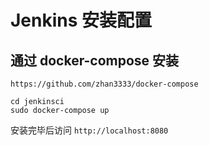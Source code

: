 # Jenkins 安装配置

## 通过 docker-compose 安装

`https://github.com/zhan3333/docker-compose`

```shell script
cd jenkinsci
sudo docker-compose up
```

安装完毕后访问 `http://localhost:8080`
